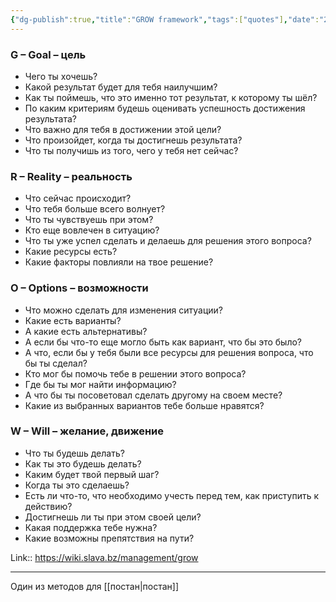 ```yaml
---
{"dg-publish":true,"title":"GROW framework","tags":["quotes"],"date":"2023-07-23T21:53:56+03:00","modified_at":"2023-07-23T21:56:25+03:00","dg-path":"/quotes/202307232153.md","permalink":"/quotes/202307232153/","dgPassFrontmatter":true}
---
```



### G – Goal – цель

* Чего ты хочешь?
* Какой результат будет для тебя наилучшим?
* Как ты поймешь, что это именно тот результат, к которому ты шёл?
* По каким критериям будешь оценивать успешность достижения результата?
* Что важно для тебя в достижении этой цели?
* Что произойдет, когда ты достигнешь результата?
* Что ты получишь из того, чего у тебя нет сейчас?


### R – Reality – реальность

* Что сейчас происходит?
* Что тебя больше всего волнует?
* Что ты чувствуешь при этом?
* Кто еще вовлечен в ситуацию?
* Что ты уже успел сделать и делаешь для решения этого вопроса?
* Какие ресурсы есть?
* Какие факторы повлияли на твое решение?


### O – Options – возможности

* Что можно сделать для изменения ситуации?
* Какие есть варианты?
* А какие есть альтернативы?
* А если бы что-то еще могло быть как вариант, что бы это было?
* А что, если бы у тебя были все ресурсы для решения вопроса, что бы ты сделал?
* Кто мог бы помочь тебе в решении этого вопроса?
* Где бы ты мог найти информацию?
* А что бы ты посоветовал сделать другому на своем месте?
* Какие из выбранных вариантов тебе больше нравятся?

### W – Will – желание, движение

* Что ты будешь делать?
* Как ты это будешь делать?
* Каким будет твой первый шаг?
* Когда ты это сделаешь?
* Есть ли что-то, что необходимо учесть перед тем, как приступить к действию?
* Достигнешь ли ты при этом своей цели?
* Какая поддержка тебе нужна?
* Какие возможны препятствия на пути?


Link:: https://wiki.slava.bz/management/grow

---

Один из методов для [[постан\|постан]]